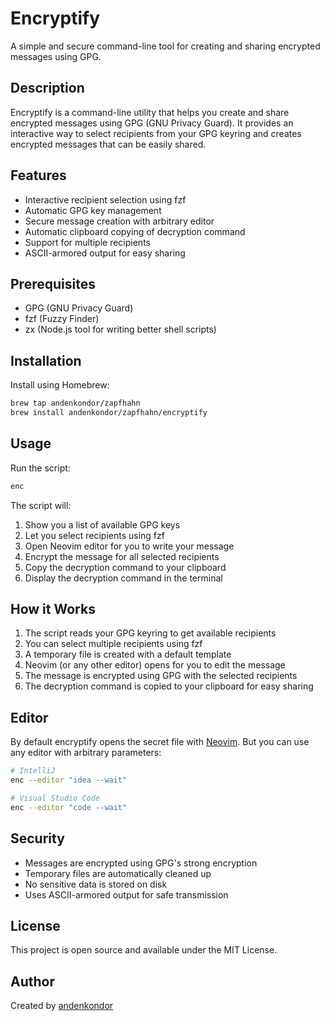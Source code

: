 # Encryptify

A simple and secure command-line tool for creating and sharing encrypted messages using GPG.

## Description

Encryptify is a command-line utility that helps you create and share encrypted messages using GPG (GNU Privacy Guard). It provides an interactive way to select recipients from your GPG keyring and creates encrypted messages that can be easily shared.

## Features

- Interactive recipient selection using fzf
- Automatic GPG key management
- Secure message creation with arbitrary editor
- Automatic clipboard copying of decryption command
- Support for multiple recipients
- ASCII-armored output for easy sharing

## Prerequisites

- GPG (GNU Privacy Guard)
- fzf (Fuzzy Finder)
- zx (Node.js tool for writing better shell scripts)

## Installation

Install using Homebrew:

```bash
brew tap andenkondor/zapfhahn
brew install andenkondor/zapfhahn/encryptify
```

## Usage

Run the script:

```bash
enc
```

The script will:

1. Show you a list of available GPG keys
2. Let you select recipients using fzf
3. Open Neovim editor for you to write your message
4. Encrypt the message for all selected recipients
5. Copy the decryption command to your clipboard
6. Display the decryption command in the terminal

## How it Works

1. The script reads your GPG keyring to get available recipients
2. You can select multiple recipients using fzf
3. A temporary file is created with a default template
4. Neovim (or any other editor) opens for you to edit the message
5. The message is encrypted using GPG with the selected recipients
6. The decryption command is copied to your clipboard for easy sharing

## Editor

By default encryptify opens the secret file with [Neovim](https://neovim.io/).
But you can use any editor with arbitrary parameters:

```bash
# IntelliJ
enc --editor "idea --wait"

# Visual Studio Code
enc --editor "code --wait"
```

## Security

- Messages are encrypted using GPG's strong encryption
- Temporary files are automatically cleaned up
- No sensitive data is stored on disk
- Uses ASCII-armored output for safe transmission

## License

This project is open source and available under the MIT License.

## Author

Created by [andenkondor](https://github.com/andenkondor)
